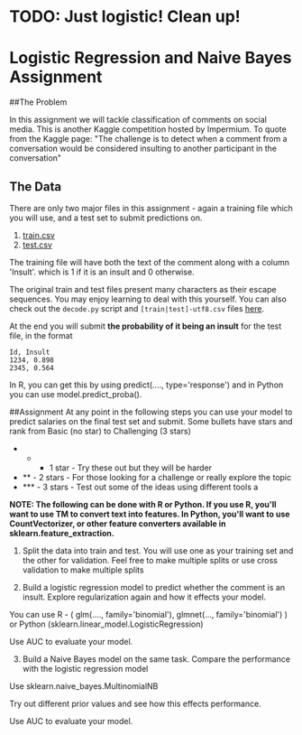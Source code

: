 # TODO: Just logistic! Clean up!

# Logistic Regression and Naive Bayes Assignment

##The Problem

In this assignment we will tackle classification of comments on social media.  This is another Kaggle competition hosted by Impermium.  To quote from the Kaggle page: "The challenge is to detect when a comment from a conversation would be considered insulting to another participant in the conversation"

## The Data

There are only two major files in this assignment - again a training file which you will use, and a test set to submit predictions on.

1. [train.csv](https://www.dropbox.com/s/f6w2rukksx86rcf/train.csv)
2. [test.csv](https://www.dropbox.com/s/x5p07bfek3ll8xw/test.csv)

The training file will have both the text of the comment along with a column 'Insult'. which is 1 if it is an insult and 0 otherwise.

The original train and test files present many characters as their escape sequences. You may enjoy learning to deal with this yourself. You can also check out the `decode.py` script and `[train|test]-utf8.csv` files [here](https://github.com/arahuja/GADS4/tree/master/data/insults).

At the end you will submit **the probability of it being an insult** for the test file, in the format
```
Id, Insult
1234, 0.898
2345, 0.564
```

In R, you can get this by using predict(...., type='response') and in Python you can use model.predict_proba().

##Assignment
At any point in the following steps you can use your model to predict salaries on the final test set and submit. 
Some bullets have stars and rank from Basic (no star) to Challenging (3 stars)
* * - 1 star - Try these out but they will be harder
* ** - 2 stars - For those looking for a challenge or really explore the topic
* *** - 3 stars - Test out some of the ideas using different tools a

**NOTE: The following can be done with R or Python.  If you use R, you'll want to use TM to convert text into features.  In Python, you'll want to use CountVectorizer, or other feature converters available in sklearn.feature_extraction.**

1) Split the data into train and test. You will use one as your training set and the other for validation. Feel free to make multiple splits or use cross validation to make multiple splits

2) Build a logistic regression model to predict whether the comment is an insult.  Explore regularization again and how it effects your model.

You can use R - ( glm(...., family='binomial'), glmnet(..., family='binomial') ) or Python (sklearn.linear_model.LogisticRegression)

Use AUC to evaluate your model.

3) Build a Naive Bayes model on the same task.  Compare the performance with the logistic regression model

Use sklearn.naive_bayes.MultinomialNB

Try out different prior values and see how this effects performance.

Use AUC to evaluate your model.
